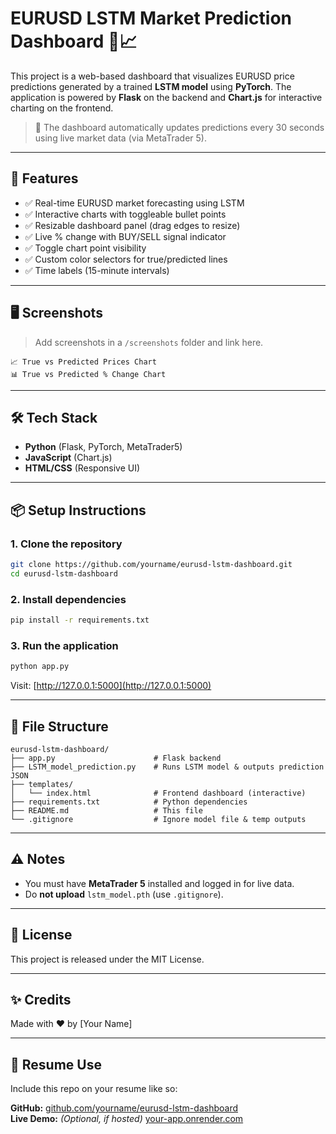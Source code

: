 # EURUSD LSTM Market Prediction Dashboard 🧠📈

This project is a web-based dashboard that visualizes EURUSD price predictions generated by a trained **LSTM model** using **PyTorch**. The application is powered by **Flask** on the backend and **Chart.js** for interactive charting on the frontend.

> 🔄 The dashboard automatically updates predictions every 30 seconds using live market data (via MetaTrader 5).

---

## 🚀 Features

- ✅ Real-time EURUSD market forecasting using LSTM
- ✅ Interactive charts with toggleable bullet points
- ✅ Resizable dashboard panel (drag edges to resize)
- ✅ Live % change with BUY/SELL signal indicator
- ✅ Toggle chart point visibility
- ✅ Custom color selectors for true/predicted lines
- ✅ Time labels (15-minute intervals)

---

## 🖥️ Screenshots

> Add screenshots in a `/screenshots` folder and link here.

```
📈 True vs Predicted Prices Chart
📊 True vs Predicted % Change Chart
```

---

## 🛠 Tech Stack

- **Python** (Flask, PyTorch, MetaTrader5)
- **JavaScript** (Chart.js)
- **HTML/CSS** (Responsive UI)

---

## 📦 Setup Instructions

### 1. Clone the repository

```bash
git clone https://github.com/yourname/eurusd-lstm-dashboard.git
cd eurusd-lstm-dashboard
```

### 2. Install dependencies

```bash
pip install -r requirements.txt
```

### 3. Run the application

```bash
python app.py
```

Visit: [http://127.0.0.1:5000](http://127.0.0.1:5000)

---

## 📁 File Structure

```
eurusd-lstm-dashboard/
├── app.py                      # Flask backend
├── LSTM_model_prediction.py    # Runs LSTM model & outputs prediction JSON
├── templates/
│   └── index.html              # Frontend dashboard (interactive)
├── requirements.txt            # Python dependencies
├── README.md                   # This file
└── .gitignore                  # Ignore model file & temp outputs
```

---

## ⚠️ Notes

- You must have **MetaTrader 5** installed and logged in for live data.
- Do **not upload** `lstm_model.pth` (use `.gitignore`).

---

## 📄 License

This project is released under the MIT License.

---

## ✨ Credits

Made with ❤️ by [Your Name]

---

## 🔗 Resume Use

Include this repo on your resume like so:

**GitHub:** [github.com/yourname/eurusd-lstm-dashboard](https://github.com/yourname/eurusd-lstm-dashboard)  
**Live Demo:** *(Optional, if hosted)* [your-app.onrender.com](https://your-app.onrender.com)